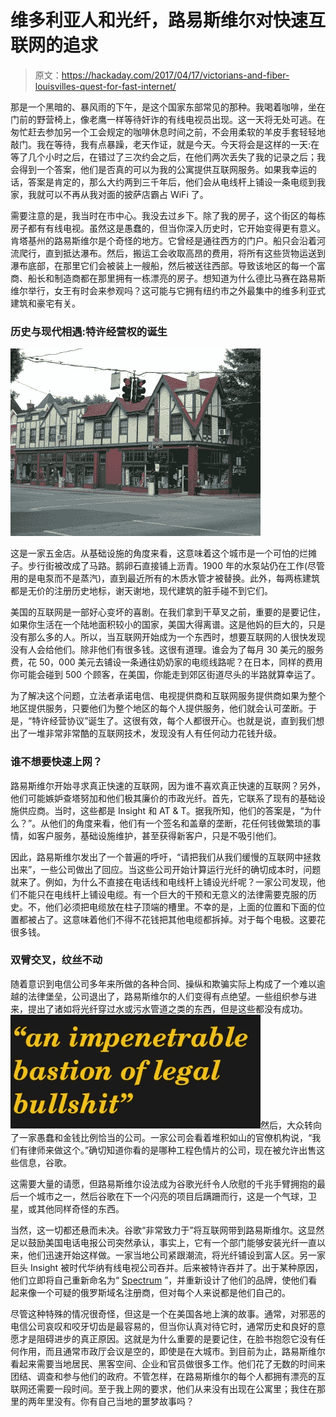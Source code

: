 # 维多利亚人和光纤，路易斯维尔对快速互联网的追求

> 原文：<https://hackaday.com/2017/04/17/victorians-and-fiber-louisvilles-quest-for-fast-internet/>

那是一个黑暗的、暴风雨的下午，是这个国家东部常见的那种。我喝着咖啡，坐在门前的野营椅上，像老鹰一样等待奸诈的有线电视员出现。这一天将无处可逃。在匆忙赶去参加另一个工会规定的咖啡休息时间之前，不会用柔软的羊皮手套轻轻地敲门。我在等待，我有点暴躁，老天作证，就是今天。今天将会是这样的一天:在等了几个小时之后，在错过了三次约会之后，在他们两次丢失了我的记录之后；我会得到一个答案，他们是否真的可以为我的公寓提供互联网服务。如果我幸运的话，答案是肯定的，那么大约两到三千年后，他们会从电线杆上铺设一条电缆到我家，我就可以不再从我对面的披萨店霸占 WiFi 了。

需要注意的是，我当时在市中心。我没去过乡下。除了我的房子，这个街区的每栋房子都有有线电视。虽然这是愚蠢的，但当你深入历史时，它开始变得更有意义。肯塔基州的路易斯维尔是个奇怪的地方。它曾经是通往西方的门户。船只会沿着河流爬行，直到抵达瀑布。然后，搬运工会收取高昂的费用，将所有这些货物运送到瀑布底部，在那里它们会被装上一艘船，然后被送往西部。导致该地区的每一个富商、船长和制造商都在那里拥有一栋漂亮的房子。想知道为什么德比马赛在路易斯维尔举行，女王有时会来参观吗？这可能与它拥有纽约市之外最集中的维多利亚式建筑和豪宅有关。

### 历史与现代相遇:特许经营权的诞生

![](img/eba664580352816f12ca9d7a30e43bcb.png)

这是一家五金店。从基础设施的角度来看，这意味着这个城市是一个可怕的烂摊子。步行街被改成了马路。鹅卵石直接铺上沥青。1900 年的水泵站仍在工作(尽管用的是电泵而不是蒸汽)，直到最近所有的木质水管才被替换。此外，每两栋建筑都是无价的注册历史地标，谢天谢地，现代建筑的脏手碰不到它们。

美国的互联网是一部好心变坏的喜剧。在我们拿到干草叉之前，重要的是要记住，如果你生活在一个陆地面积较小的国家，美国大得离谱。这是他妈的巨大的，只是没有那么多的人。所以，当互联网开始成为一个东西时，想要互联网的人很快发现没有人会给他们。除非他们有很多钱。这很有道理。谁会为了每月 30 美元的服务费，花 50，000 美元去铺设一条通往奶奶家的电缆线路呢？在日本，同样的费用你可能会碰到 500 个顾客，在美国，你能走到郊区街道尽头的半路就算幸运了。

为了解决这个问题，立法者承诺电信、电视提供商和互联网服务提供商如果为整个地区提供服务，只要他们为整个地区的每个人提供服务，他们就会认可垄断。于是，“特许经营协议”诞生了。这很有效，每个人都很开心。也就是说，直到我们想出了一堆非常非常酷的互联网技术，发现没有人有任何动力花钱升级。

### 谁不想要快速上网？

路易斯维尔开始寻求真正快速的互联网，因为谁不喜欢真正快速的互联网？另外，他们可能嫉妒查塔努加和他们极其廉价的市政光纤。首先，它联系了现有的基础设施供应商。当时，这些都是 Insight 和 AT & T。据我所知，他们的答案是，“为什么？”。从他们的角度来看，他们有一个签名和盖章的垄断，花任何钱做繁琐的事情，如客户服务，基础设施维护，甚至获得新客户，只是不吸引他们。

因此，路易斯维尔发出了一个普遍的呼吁，“请把我们从我们缓慢的互联网中拯救出来”，一些公司做出了回应。当这些公司开始计算运行光纤的确切成本时，问题就来了。例如，为什么不直接在电话线和电线杆上铺设光纤呢？一家公司发现，他们不能只在电线杆上铺设电缆。有一个巨大的干预和无意义的法律需要克服的历史。不，他们必须把电缆放在柱子顶端的槽里。不幸的是，上面的位置和下面的位置都被占了。这意味着他们不得不花钱把其他电缆都拆掉。对于每个电极。这要花很多钱。

### 双臂交叉，纹丝不动

随着意识到电信公司多年来所做的各种合同、操纵和欺骗实际上构成了一个难以逾越的法律堡垒，公司退出了，路易斯维尔的人们变得有点绝望。一些组织参与进来，提出了诸如将光纤穿过水或污水管道之类的东西，但是这些都没有成功。![](img/8dced771a3f7432654a8f6df673078d0.png)然后，大众转向了一家愚蠢和金钱比例恰当的公司。一家公司会看着堆积如山的官僚机构说，“我们有律师来做这个。”确切知道你看的是哪种工程色情片的公司，现在被允许出售这些信息，谷歌。

这需要大量的请愿，但路易斯维尔设法成为谷歌光纤令人欣慰的千兆手臂拥抱的最后一个城市之一，然后谷歌在下一个闪亮的项目后蹒跚而行，这是一个气球，卫星，或其他同样奇怪的东西。

当然，这一切都还悬而未决。谷歌“非常致力于”将互联网带到路易斯维尔。这显然足以鼓励美国电话电报公司突然承认，事实上，它有一个部门能够安装光纤一直以来，他们迅速开始这样做。一家当地公司紧跟潮流，将光纤铺设到富人区。另一家巨头 Insight 被时代华纳有线电视公司吞并。后来被特许吞并了。出于某种原因，他们立即将自己重新命名为“ [Spectrum](http://www.wdrb.com/story/34290213/spectrum-replaces-time-warner-cable-in-louisville) ”，并重新设计了他们的品牌，使他们看起来像一个可疑的俄罗斯域名注册商，但对每个人来说都是他们自己的。

尽管这种特殊的情况很奇怪，但这是一个在美国各地上演的故事。通常，对邪恶的电信公司哀叹和咬牙切齿是最容易的，但当你认真对待它时，通常历史和良好的意愿才是阻碍进步的真正原因。这就是为什么重要的是要记住，在脸书抱怨它没有任何作用，而且通常市政厅会议是空的，即使是在大城市。到目前为止，路易斯维尔看起来需要当地居民、黑客空间、企业和官员做很多工作。他们花了无数的时间来团结、调查和参与他们的政府。不管怎样，在路易斯维尔的每个人都拥有漂亮的互联网还需要一段时间。至于我上网的要求，他们从来没有出现在公寓里；我住在那里的两年里没有。你有自己当地的噩梦故事吗？